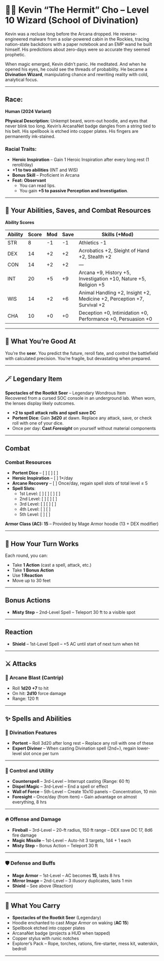 # 🧙‍♂️ Kevin “The Hermit” Cho – Level 10 Wizard (School of Divination)

Kevin was a recluse long before the Arcana dropped. He reverse-engineered malware from a solar-powered cabin in the Rockies, tracing nation-state backdoors with a paper notebook and an EMP wand he built himself. His predictions about zero-days were so accurate they seemed prophetic.

When magic emerged, Kevin didn’t panic. He meditated. And when he opened his eyes, he could see the threads of probability. He became a **Divination Wizard**, manipulating chance and rewriting reality with cold, analytical focus.

---

## Race:
**Human (2024 Variant)**

**Physical Description:** Unkempt beard, worn-out hoodie, and eyes that never blink too long. Kevin’s ArcanaNet badge dangles from a string tied to his belt. His spellbook is etched into copper plates. His fingers are permanently ink-stained.

### Racial Traits:

* **Heroic Inspiration** – Gain 1 Heroic Inspiration after every long rest (1 reroll/day)
* **+1 to two abilities** (INT and WIS)
* **Bonus Skill** – Proficient in Arcana
* **Feat:** **Observant**  
  * You can read lips.
  * You gain **+5 to passive Perception and Investigation**.

---

## 🧠 Your Abilities, Saves, and Combat Resources

**Ability Scores**

| Ability | Score | Mod | Save | Skills (+Mod)                                         |
|--------|-------|-----|------|---------------------------------------------------------|
| STR    | 8     | -1  | -1   | Athletics -1                                           |
| DEX    | 14    | +2  | +2   | Acrobatics +2, Sleight of Hand +2, Stealth +2          |
| CON    | 14    | +2  | +2   | —                                                      |
| INT    | 20    | +5  | +9   | Arcana +9, History +5, Investigation +10, Nature +5, Religion +5 |
| WIS    | 14    | +2  | +6   | Animal Handling +2, Insight +2, Medicine +2, Perception +7, Survival +2 |
| CHA    | 10    | +0  | +0   | Deception +0, Intimidation +0, Performance +0, Persuasion +0 |

---

## 🎯 What You’re Good At

You’re the **seer**. You predict the future, reroll fate, and control the battlefield with calculated precision. You’re fragile, but devastating when prepared.

---

## 🪄 Legendary Item

**Spectacles of the Rootkit Seer** – Legendary Wondrous Item  
Recovered from a cursed SOC console in an underground lab. When worn, the lenses display likely outcomes.

* **+2 to spell attack rolls and spell save DC**
* **Portent Dice**: Gain **3d20** at dawn. Replace any attack, save, or check roll with one of your dice.
* Once per day: **Cast *Foresight*** on yourself without material components

---

## Combat

### Combat Resources

* **Portent Dice** – \[ ] \[ ] \[ ]
* **Heroic Inspiration** – \[ ] 1×/day
* **Arcane Recovery** – \[ ] Once/day, regain spell slots of total level ≤ 5
* **Spell Slots**:
  * 1st Level: \[ ] \[ ] \[ ] \[ ]
  * 2nd Level: \[ ] \[ ] \[ ]
  * 3rd Level: \[ ] \[ ] \[ ]
  * 4th Level: \[ ] \[ ]
  * 5th Level: \[ ] \[ ]

**Armor Class (AC): 15** – Provided by Mage Armor hoodie (13 + DEX modifier)

---

## 🧐 How Your Turn Works

Each round, you can:

* Take **1 Action** (cast a spell, attack, etc.)
* Take **1 Bonus Action**
* Use **1 Reaction**
* Move up to 30 feet

---

## Bonus Actions

* **Misty Step** – 2nd-Level Spell – Teleport 30 ft to a visible spot

---

## Reaction

* **Shield** – 1st-Level Spell – +5 AC until start of next turn when hit

---

## ⚔️ Attacks

### 📖 Arcane Blast (Cantrip)

* Roll **1d20 +7** to hit
* On hit: **2d10** force damage
* Range: 120 ft

---

## ✨ Spells and Abilities

### 🧐 Divination Features

* **Portent** – Roll 3d20 after long rest – Replace any roll with one of these
* **Expert Diviner** – When casting Divination spell (2nd+), regain lower-level slot once per turn

---

### 🚚 Control and Utility

* **Counterspell** – 3rd-Level – Interrupt casting (Range: 60 ft)
* **Dispel Magic** – 3rd-Level – End a spell or effect
* **Wall of Force** – 5th-Level – Create 10x10 panels – Concentration, 10 min
* **Foresight** – Once/day (from item) – Gain advantage on almost everything, 8 hrs

---

### 🔥 Offense and Damage

* **Fireball** – 3rd-Level – 20-ft radius, 150 ft range – DEX save DC 17, 8d6 fire damage
* **Magic Missile** – 1st-Level – Auto-hit 3 targets, 1d4 + 1 each
* **Misty Step** – Bonus Action – Teleport 30 ft

---

### 🛡️ Defense and Buffs

* **Mage Armor** – 1st-Level – AC becomes **15**, lasts 8 hrs
* **Mirror Image** – 2nd-Level – 3 illusory duplicates, lasts 1 min
* **Shield** – See above (Reaction)

---

## 🎒 What You Carry

* **Spectacles of the Rootkit Seer** (Legendary)
* Hoodie enchanted to cast *Mage Armor* on waking (**AC 15**)
* Spellbook etched into copper plates
* ArcanaNet badge (projects a HUD when tapped)
* Copper stylus with runic notches
* Explorer’s Pack – Rope, torches, rations, fire-starter, mess kit, waterskin, bedroll

---
